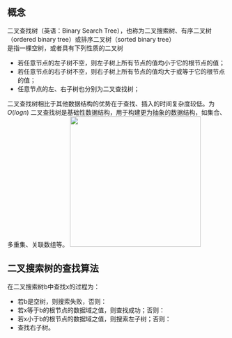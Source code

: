 ## 概念
二叉查找树（英语：Binary Search Tree），也称为二叉搜索树、有序二叉树（ordered binary tree）或排序二叉树（sorted binary tree）  
是指一棵空树，或者具有下列性质的二叉树

- 若任意节点的左子树不空，则左子树上所有节点的值均小于它的根节点的值；
- 若任意节点的右子树不空，则右子树上所有节点的值均大于或等于它的根节点的值；
- 任意节点的左、右子树也分别为二叉查找树；

二叉查找树相比于其他数据结构的优势在于查找、插入的时间复杂度较低。为 $O(logn)$ 二叉查找树是基础性数据结构，用于构建更为抽象的数据结构，如集合、多重集、关联数组等。
<img src="/img/1024px-Binary_search_tree.svg.png" width="300">
## 二叉搜索树的查找算法
在二叉搜索树b中查找x的过程为：  
- 若b是空树，则搜索失败，否则：
- 若x等于b的根节点的数据域之值，则查找成功；否则：
- 若x小于b的根节点的数据域之值，则搜索左子树；否则：
- 查找右子树。